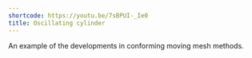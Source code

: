 ```yaml
---
shortcode: https://youtu.be/7sBPUI-_Ie0
title: Oscillating cylinder
---
```


An example of the developments in conforming moving mesh methods.
